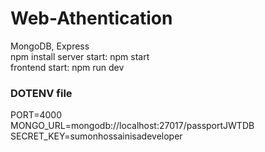 # Web-Athentication
MongoDB, Express  
npm install
server start: npm start  
frontend start: npm run dev  
### DOTENV file

PORT=4000  
MONGO_URL=mongodb://localhost:27017/passportJWTDB  
SECRET_KEY=sumonhossainisadeveloper
